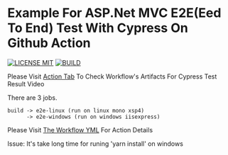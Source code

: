 Example For ASP.Net MVC E2E(Eed To End) Test With Cypress On Github Action
==================

[![LICENSE MIT](https://img.shields.io/github/license/microchi/Example4GithubActionAspNetMvcE2ETest)](https://raw.githubusercontent.com/microchi/Example4GithubActionAspNetMvcE2ETest/master/LICENSE)
[![BUILD](https://github.com/microchi/Example4GithubActionAspNetMvcE2ETest/workflows/E2ETest/badge.svg?branch=master)](https://github.com/microchi/Example4GithubActionAspNetMvcE2ETest/actions)

Please Visit [Action Tab](https://github.com/microchi/Example4GithubActionAspNetMvcE2ETest/actions) To Check Workflow's Artifacts For Cypress Test Result Video

There are 3 jobs. 

```
build -> e2e-linux (run on linux mono xsp4)
      -> e2e-windows (run on windows iisexpress)
```

Please Visit [The Workflow YML](https://github.com/microchi/Example4GithubActionAspNetMvcE2ETest/blob/master/.github/workflows/e2e.yml) For Action Details

Issue: It's take long time for runing 'yarn install' on windows 
